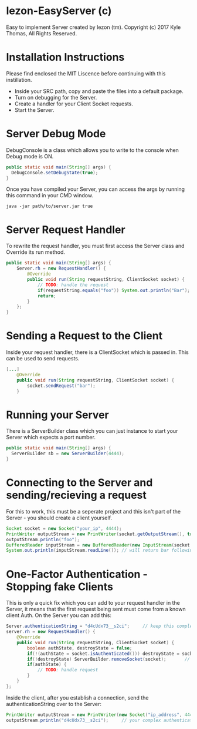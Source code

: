 # Iezon-EasyServer (c)
Easy to implement Server created by Iezon (tm). Copyright (c) 2017 Kyle Thomas, All Rights Reserved.

# Installation Instructions
Please find enclosed the MIT Liscence before continuing with this instillation.

- Inside your SRC path, copy and paste the files into a default package.
- Turn on debugging for the Server.
- Create a handler for your Client Socket requests.
- Start the Server.

# Server Debug Mode
DebugConsole is a class which allows you to write to the console when Debug mode is ON.

```java
public static void main(String[] args) {
  DebugConsole.setDebugState(true);
}
```

Once you have compiled your Server, you can access the args by running this command in your CMD window.

```batch
java -jar path/to/server.jar true
```

# Server Request Handler
To rewrite the request handler, you must first access the Server class and Override its run method.

```java
public static void main(String[] args) {
	Server.rh = new RequestHandler() {
		@Override
		public void run(String requestString, ClientSocket socket) {
			// TODO: handle the request
			if(requestString.equals("foo")) System.out.println("Bar");
			return;
		}
	};
}
```

# Sending a Request to the Client
Inside your request handler, there is a ClientSocket which is passed in. This can be used to send requests.

```java
[...]
	@Override
	public void run(String requestString, ClientSocket socket) {
		socket.sendRequest("bar");
	}
```

# Running your Server
There is a ServerBuilder class which you can just instance to start your Server which expects a port number.

```java
public static void main(String[] args) {
  ServerBuilder sb = new ServerBuilder(4444);
}
```

# Connecting to the Server and sending/recieving a request
For this to work, this must be a seperate project and this isn't part of the Server - you should create a client yourself.

```java
Socket socket = new Socket("your_ip", 4444);
PrintWriter outputStream = new PrintWriter(socket.getOutputStream(), true);
outputStream.println("foo");
BufferedReader inputStream = new BufferedReader(new InputStream(socket.getInputStream()));
System.out.println(inputStream.readLine()); // will return bar following the example
```
# One-Factor Authentication - Stopping fake Clients
This is only a quick fix which you can add to your request handler in the Server, it means that the first request being sent must come from a known client Auth. On the Server you can add this:

```java
Server.authenticationString = "d4cUdx73__s2ci";		// keep this complex!
server.rh = new RequestHandler() {
	@Override
	public void run(String requestString, ClientSocket socket) {
		boolean authState, destroyState = false;
		if(!(authState = socket.isAuthenticated())) destroyState = socket.authenticate(requestString);
		if(!destroyState) ServerBuilder.removeSocket(socket);		// fake client, disconnect it
		if(authState) {
			// TODO: handle request
		}
	}
};
```

Inside the client, after you establish a connection, send the authenticationString over to the Server:

```java
PrintWriter outputStream = new PrintWriter(new Socket("ip_address", 4444).getOutputStream(), true);
outputStream.println("d4cUdx73__s2ci");		// your complex authentication string
```
